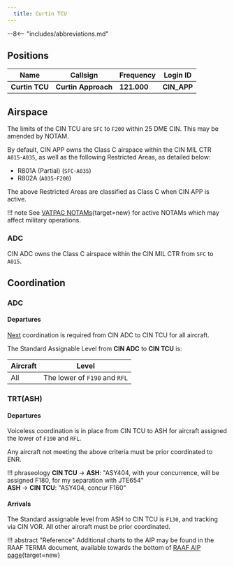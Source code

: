 ```yaml
---
  title: Curtin TCU
---
```


--8<-- "includes/abbreviations.md"

## Positions

| Name               | Callsign       | Frequency        | Login ID              |
| ------------------ | -------------- | ---------------- | --------------------------------------|
| **Curtin TCU**   | **Curtin Approach**   | **121.000**        | **CIN_APP**                                   |

## Airspace
The limits of the CIN TCU are `SFC` to `F200` within 25 DME CIN. This may be amended by NOTAM.

By default, CIN APP owns the Class C airspace within the CIN MIL CTR `A015`-`A035`, as well as the following Restricted Areas, as detailed below:

- R801A (Partial) (`SFC`-`A035`)  
- R802A (`A035`-`F200`)  

The above Restricted Areas are classified as Class C when CIN APP is active.

!!! note
    See [VATPAC NOTAMs](https://vatpac.org/publications/notam){target=new} for active NOTAMs which may affect military operations.

### ADC
CIN ADC owns the Class C airspace within the CIN MIL CTR from `SFC` to `A015`.

## Coordination
### ADC
#### Departures
[Next](../controller-skills/coordination.md#next) coordination is required from CIN ADC to CIN TCU for all aircraft.

The Standard Assignable Level from  **CIN ADC** to **CIN TCU** is:

| Aircraft | Level |
| -------- | ----- |
| All | The lower of `F190` and `RFL` |

### TRT(ASH)
#### Departures
Voiceless coordination is in place from CIN TCU to ASH for aircraft assigned the lower of `F190` and `RFL`. 

Any aircraft not meeting the above criteria must be prior coordinated to ENR.

!!! phraseology
    <span class="hotline">**CIN TCU** -> **ASH**</span>: "ASY404, with your concurrence, will be assigned F180, for my separation with JTE654"  
    <span class="hotline">**ASH** -> **CIN TCU**</span>: "ASY404, concur F160"  

#### Arrivals
The Standard assignable level from ASH to CIN TCU is `F130`, and tracking via CIN VOR. All other aircraft must be prior coordinated.

!!! abstract "Reference"
    Additional charts to the AIP may be found in the RAAF TERMA document, available towards the bottom of [RAAF AIP page](https://ais-af.airforce.gov.au/australian-aip){target=new}